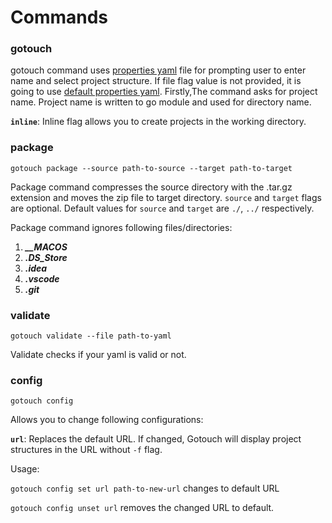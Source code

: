 # Commands

### gotouch

gotouch command uses [properties yaml](./customize/properties-yaml) file for prompting user to enter name and select project
structure. If file flag value is not provided, it is going to
use [default properties yaml](https://raw.githubusercontent.com/denizgursoy/go-touch-projects/main/package.yaml).
Firstly,The command asks for project name. Project name is written to go module and used for directory name.

**`inline`**: Inline flag allows you to create projects in the working directory.

### package

`gotouch package --source path-to-source --target path-to-target`

Package command compresses the source directory with the .tar.gz extension and moves the zip file to target directory.
`source` and `target` flags are optional. Default values for `source` and `target` are `./`, `../` respectively.

Package command ignores following files/directories:

1. ***__MACOS***
2. ***.DS_Store***
3. ***.idea***
4. ***.vscode***
5. ***.git***

### validate

`gotouch validate --file path-to-yaml`

Validate checks if your yaml is valid or not. 

### config

`gotouch config`

Allows you to change following configurations:

**`url`**: Replaces the default URL. If changed, Gotouch will display project structures in the URL without `-f` flag.

Usage:

`gotouch config set url path-to-new-url` changes to default URL

`gotouch config unset url` removes the changed URL to default. 

